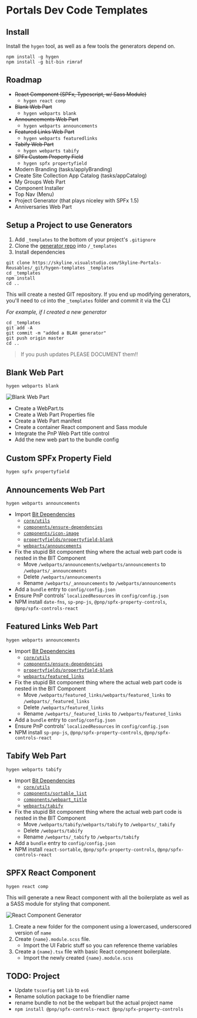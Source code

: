 # Portals Dev Code Templates
## Install 
Install the `hygen` tool, as well as a few tools the generators depend on.
```
npm install -g hygen
npm install -g bit-bin rimraf
```

## Roadmap
- ~~React Component (SPFx, Typescript, w/ Sass Module)~~
    - `hygen react comp`
- ~~Blank Web Part~~
    - `hygen webparts blank`
- ~~Announcements Web Part~~
    - `hygen webparts announcements`
- ~~Featured Links Web Part~~
    - `hygen webparts featuredlinks`
- ~~Tabify Web Part~~
    - `hygen webparts tabify`
- ~~SPFx Custom Property Field~~
    - `hygen spfx propertyfield`
- Modern Branding (tasks/applyBranding)
- Create Site Collection App Catalog (tasks/appCatalog)
- My Groups Web Part
- Component Installer
- Top Nav (Menu)
- Project Generator (that plays niceley with SPFx 1.5)
- Anniversaries Web Part

## Setup a Project to use Generators
1. Add `_templates` to the bottom of your project's `.gitignore`
2. Clone the [generator repo](https://skyline.visualstudio.com/Skyline-Portals-Reusables/_git/hygen-templates) into `/_templates`
3. Install dependencies
```
git clone https://skyline.visualstudio.com/Skyline-Portals-Reusables/_git/hygen-templates _templates
cd _templates
npm install
cd ..
```

This will create a nested GIT repository. If you end up modifying generators, you'll need to `cd` into the `_templates` folder and commit it via the CLI


*For example, if I created a new generator*
```
cd _templates
git add -A
git commit -m "added a BLAH generator"
git push origin master
cd ..
```
> If you push updates PLEASE DOCUMENT them!!

## Blank Web Part
```
hygen webparts blank
```
![Blank Web Part](https://res.cloudinary.com/droopytersen/image/upload/v1530556566/docs/hygen/hygen-webparts-blank.png)
- Create a WebPart.ts
- Create a Web Part Properties file
- Create a Web Part manifest
- Create a container React component and Sass module
- Integrate the PnP Web Part title control
- Add the new web part to the bundle config

## Custom SPFx Property Field
```
hygen spfx propertyfield
```
## Announcements Web Part
```
hygen webparts announcements
```

- Import [Bit Dependencies](https://bitsrc.io/droopytersen/portalsdev)
    - [`core/utils`](https://bitsrc.io/droopytersen/portalsdev/core/utils/code)
    - [`components/ensure-dependencies`](https://bitsrc.io/droopytersen/portalsdev/components/ensure-dependencies/code)
    - [`components/icon-image`](https://bitsrc.io/droopytersen/portalsdev/components/icon-image/code)
    - [`propertyfields/propertyfield-blank`](https://bitsrc.io/droopytersen/portalsdev/propertyfields/propertyfield-blank/code)
    - [`webparts/announcements`](https://bitsrc.io/droopytersen/portalsdev/webparts/announcements/code)
- Fix the stupid Bit component thing where the actual web part code is nested in the BIT Component
    - Move `/webparts/announcements/webparts/announcements` to `/webparts/_announcements`
    - Delete `/webparts/announcements`
    - Rename `/webparts/_announcements` to `/webparts/announcements`
- Add a `bundle` entry to `config/config.json`
- Ensure PnP controls' `localizedResources` in `config/config.json`
- NPM install `date-fns`, `sp-pnp-js`, `@pnp/spfx-property-controls`, `@pnp/spfx-controls-react`

## Featured Links Web Part
```
hygen webparts announcements
```

- Import [Bit Dependencies](https://bitsrc.io/droopytersen/portalsdev)
    - [`core/utils`](https://bitsrc.io/droopytersen/portalsdev/core/utils/code)
    - [`components/ensure-dependencies`](https://bitsrc.io/droopytersen/portalsdev/components/ensure-dependencies/code)
    - [`propertyfields/propertyfield-blank`](https://bitsrc.io/droopytersen/portalsdev/propertyfields/propertyfield-blank/code)
    - [`webparts/featured_links`](https://bitsrc.io/droopytersen/portalsdev/webparts/featured_links/code)
- Fix the stupid Bit component thing where the actual web part code is nested in the BIT Component
    - Move `/webparts/featured_links/webparts/featured_links` to `/webparts/_featured_links`
    - Delete `/webparts/featured_links`
    - Rename `/webparts/_featured_links` to `/webparts/featured_links`
- Add a `bundle` entry to `config/config.json`
- Ensure PnP controls' `localizedResources` in `config/config.json`
- NPM install `sp-pnp-js`, `@pnp/spfx-property-controls`, `@pnp/spfx-controls-react`

## Tabify Web Part
```
hygen webparts tabify
```

- Import [Bit Dependencies](https://bitsrc.io/droopytersen/portalsdev)
    - [`core/utils`](https://bitsrc.io/droopytersen/portalsdev/core/utils/code)
    - [`components/sortable_list`](https://bitsrc.io/droopytersen/portalsdev/components/sortable_list/code)
    - [`components/webpart_title`](https://bitsrc.io/droopytersen/portalsdev/components/webpart_title/code)
    - [`webparts/tabify`](https://bitsrc.io/droopytersen/portalsdev/webparts/tabify/code)
- Fix the stupid Bit component thing where the actual web part code is nested in the BIT Component
    - Move `/webparts/tabify/webparts/tabify` to `/webparts/_tabify`
    - Delete `/webparts/tabify`
    - Rename `/webparts/_tabify` to `/webparts/tabify`
- Add a `bundle` entry to `config/config.json`
- NPM install `react-sortable`, `@pnp/spfx-property-controls`, `@pnp/spfx-controls-react`

## SPFX React Component
```
hygen react comp
```
This will generate a new React component with all the boilerplate as well as a SASS module for styling that component.

![React Component Generator](https://res.cloudinary.com/droopytersen/image/upload/v1529693803/docs/hygen/hygen-react-comp1.gif)

1. Create a new folder for the component using a lowercased, underscored version of `name`
2. Create `{name}.module.scss` file.
    - Import the UI Fabric stuff so you can reference theme variables
3. Create a `{name}.tsx` file with basic React component boilerplate.
    - Import the newly created `{name}.module.scss`


## TODO: Project
- Update `tsconfig` set `lib` to `es6`
- Rename solution package to be friendlier name
- rename bundle to not be the webpart but the actual project name
- `npm install @pnp/spfx-controls-react @pnp/spfx-property-controls`
